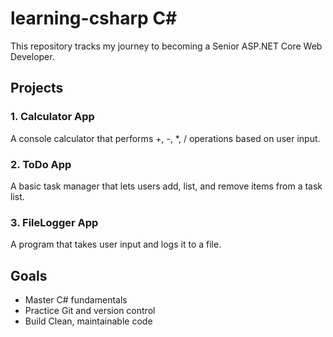 # learning-csharp C#

This repository tracks my journey to becoming a Senior ASP.NET Core Web Developer.

## Projects

### 1. Calculator App
A console calculator that performs +, -, *, / operations based on user input.

### 2. ToDo App

A basic task manager that lets users add, list, and remove items from a task list.

### 3. FileLogger App

A program that takes user input and logs it to a file.

## Goals

- Master C# fundamentals
- Practice Git and version control
- Build Clean, maintainable code